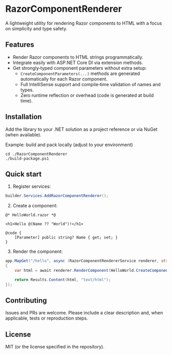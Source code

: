 # RazorComponentRenderer

A lightweight utility for rendering Razor components to HTML with a focus on simplicity and type safety.

## Features

- Render Razor components to HTML strings programmatically.
- Integrate easily with ASP.NET Core DI via extension methods.
- Get strongly‑typed component parameters without extra setup:
    - `CreateComponentParameters(...)` methods are generated automatically for each Razor component.
    - Full IntelliSense support and compile‑time validation of names and types.
    - Zero runtime reflection or overhead (code is generated at build time).

## Installation

Add the library to your .NET solution as a project reference or via NuGet (when available).

Example: build and pack locally (adjust to your environment)

```
cd ./RazorComponentRenderer
./build-package.ps1
```

## Quick start

1) Register services:

```csharp
builder.Services.AddRazorComponentRenderer();
``` 

2) Create a component:

```razor
@* HelloWorld.razor *@

<h1>Hello @(Name ?? "World")!</h1>

@code {
    [Parameter] public string? Name { get; set; }
}
```

3) Render the component:

```csharp
app.MapGet("/hello", async (RazorComponentRendererService renderer, string? name) =>
{
    var html = await renderer.RenderComponent(HelloWorld.CreateComponentParameters(name: name));

    return Results.Content(html, "text/html");
});
```

## Contributing

Issues and PRs are welcome. Please include a clear description and, when applicable, tests or reproduction steps.

## License

MIT (or the license specified in the repository).
